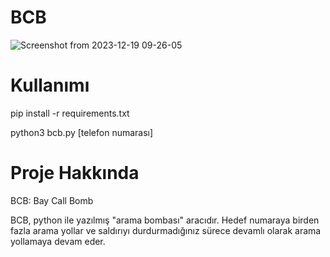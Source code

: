 # BCB
![Screenshot from 2023-12-19 09-26-05](https://github.com/baycpp/BCB/assets/124257665/1de43eb5-8a2d-4b56-8b63-288c61b015df)

# Kullanımı
pip install -r requirements.txt


python3 bcb.py [telefon numarası]

# Proje Hakkında
BCB: Bay Call Bomb

BCB, python ile yazılmış "arama bombası" aracıdır. 
Hedef numaraya birden fazla arama yollar ve saldırıyı durdurmadığınız sürece devamlı olarak arama yollamaya devam eder.
